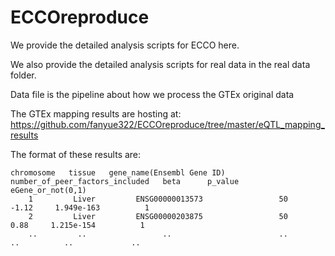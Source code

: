 # ECCOreproduce

We provide the detailed analysis scripts for ECCO here. 

We also provide the detailed analysis scripts for real data in the real data folder.

Data file is the pipeline about how we process the GTEx original data


The GTEx mapping results are hosting at: <https://github.com/fanyue322/ECCOreproduce/tree/master/eQTL_mapping_results>

The format of these results are:
```
chromosome   tissue   gene_name(Ensembl Gene ID)  number_of_peer_factors_included   beta      p_value      eGene_or_not(0,1)
    1         Liver         ENSG00000013573                 50                     -1.12     1.949e-163          1
    2         Liver         ENSG00000203875                 50                      0.88     1.215e-154          1
    ..         ..                 ..                        ..                       ..          ..             ..
```
